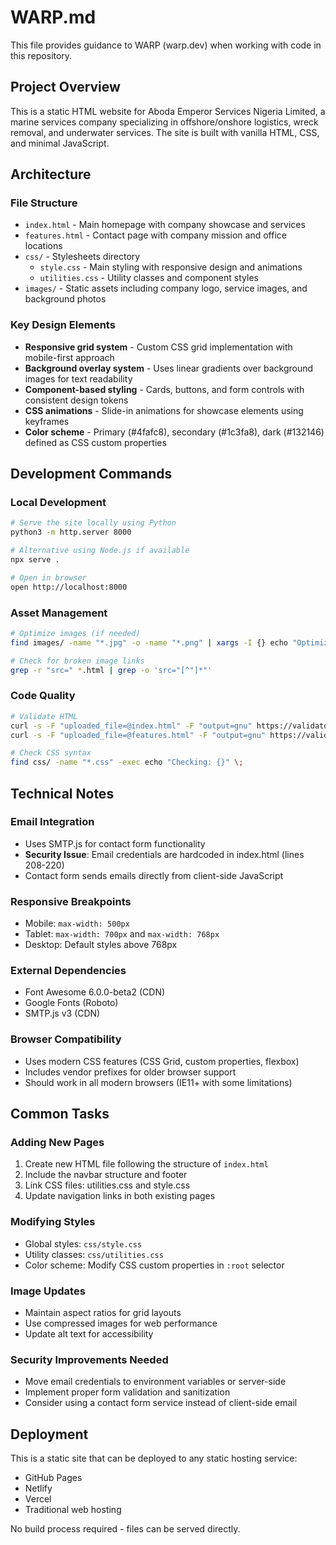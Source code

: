 # WARP.md

This file provides guidance to WARP (warp.dev) when working with code in this repository.

## Project Overview

This is a static HTML website for Aboda Emperor Services Nigeria Limited, a marine services company specializing in offshore/onshore logistics, wreck removal, and underwater services. The site is built with vanilla HTML, CSS, and minimal JavaScript.

## Architecture

### File Structure
- `index.html` - Main homepage with company showcase and services
- `features.html` - Contact page with company mission and office locations
- `css/` - Stylesheets directory
  - `style.css` - Main styling with responsive design and animations
  - `utilities.css` - Utility classes and component styles
- `images/` - Static assets including company logo, service images, and background photos

### Key Design Elements
- **Responsive grid system** - Custom CSS grid implementation with mobile-first approach
- **Background overlay system** - Uses linear gradients over background images for text readability
- **Component-based styling** - Cards, buttons, and form controls with consistent design tokens
- **CSS animations** - Slide-in animations for showcase elements using keyframes
- **Color scheme** - Primary (#4fafc8), secondary (#1c3fa8), dark (#132146) defined as CSS custom properties

## Development Commands

### Local Development
```bash
# Serve the site locally using Python
python3 -m http.server 8000

# Alternative using Node.js if available
npx serve .

# Open in browser
open http://localhost:8000
```

### Asset Management
```bash
# Optimize images (if needed)
find images/ -name "*.jpg" -o -name "*.png" | xargs -I {} echo "Optimize: {}"

# Check for broken image links
grep -r "src=" *.html | grep -o 'src="[^"]*"'
```

### Code Quality
```bash
# Validate HTML
curl -s -F "uploaded_file=@index.html" -F "output=gnu" https://validator.w3.org/check | grep -E "(Error|Warning)"
curl -s -F "uploaded_file=@features.html" -F "output=gnu" https://validator.w3.org/check | grep -E "(Error|Warning)"

# Check CSS syntax
find css/ -name "*.css" -exec echo "Checking: {}" \;
```

## Technical Notes

### Email Integration
- Uses SMTP.js for contact form functionality
- **Security Issue**: Email credentials are hardcoded in index.html (lines 208-220)
- Contact form sends emails directly from client-side JavaScript

### Responsive Breakpoints
- Mobile: `max-width: 500px`
- Tablet: `max-width: 700px` and `max-width: 768px`
- Desktop: Default styles above 768px

### External Dependencies
- Font Awesome 6.0.0-beta2 (CDN)
- Google Fonts (Roboto) 
- SMTP.js v3 (CDN)

### Browser Compatibility
- Uses modern CSS features (CSS Grid, custom properties, flexbox)
- Includes vendor prefixes for older browser support
- Should work in all modern browsers (IE11+ with some limitations)

## Common Tasks

### Adding New Pages
1. Create new HTML file following the structure of `index.html`
2. Include the navbar structure and footer
3. Link CSS files: utilities.css and style.css
4. Update navigation links in both existing pages

### Modifying Styles
- Global styles: `css/style.css`
- Utility classes: `css/utilities.css`
- Color scheme: Modify CSS custom properties in `:root` selector

### Image Updates
- Maintain aspect ratios for grid layouts
- Use compressed images for web performance
- Update alt text for accessibility

### Security Improvements Needed
- Move email credentials to environment variables or server-side
- Implement proper form validation and sanitization
- Consider using a contact form service instead of client-side email

## Deployment

This is a static site that can be deployed to any static hosting service:
- GitHub Pages
- Netlify
- Vercel
- Traditional web hosting

No build process required - files can be served directly.
